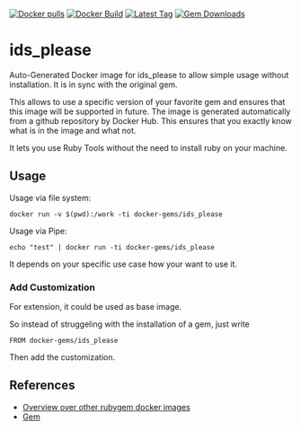 [![Docker pulls](https://img.shields.io/docker/pulls/rubygem/ids_please.svg)](https://hub.docker.com/r/rubygem/ids_please/)
[![Docker Build](https://img.shields.io/docker/automated/rubygem/ids_please.svg)](https://hub.docker.com/r/rubygem/ids_please/)
[![Latest Tag](https://img.shields.io/github/tag/docker-rubygem/ids_please.svg)](https://hub.docker.com/r/rubygem/ids_please/)
[![Gem Downloads](https://img.shields.io/gem/dt/ids_please.svg)](https://rubygems.org/gems/ids_please/)
# ids_please

Auto-Generated Docker image for ids_please to allow simple usage without installation.
It is in sync with the original gem.

This allows to use a specific version of your favorite gem and ensures that this image will be supported in future.
The image is generated automatically from a github repository by Docker Hub.
This ensures that you exactly know what is in the image and what not.

It lets you use Ruby Tools without the need to install ruby on your machine.

## Usage

Usage via file system:

`docker run -v $(pwd):/work -ti docker-gems/ids_please`

Usage via Pipe:

`echo "test" | docker run -ti docker-gems/ids_please`

It depends on your specific use case how your want to use it.

### Add Customization

For extension, it could be used as base image.

So instead of struggeling with the installation of a gem, just write

`FROM docker-gems/ids_please`

Then add the customization.

## References

 - [Overview over other rubygem docker images](https://github.com/thinkbot/docker-rubygem)
 - [Gem](https://rubygems.org/gems/ids_please/)
